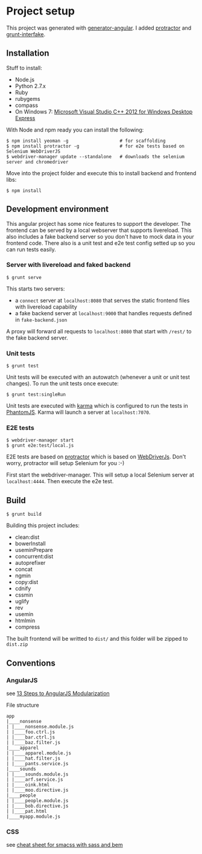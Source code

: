 # Project setup

This project was generated with [generator-angular](https://github.com/yeoman/generator-angular). I added [protractor](https://github.com/angular/protractor) and [grunt-interfake](https://github.com/Horsed/grunt-interfake).

## Installation

Stuff to install:

* Node.js
* Python 2.7.x
* Ruby
* rubygems
* compass
* On Windows 7: [Microsoft Visual Studio C++ 2012 for Windows Desktop Express](http://go.microsoft.com/?linkid=9816758)

With Node and npm ready you can install the following:

    $ npm install yeoman -g                   # for scaffolding
    $ npm install protractor -g               # for e2e tests based on Selenium WebDriverJS
    $ webdriver-manager update --standalone   # downloads the selenium server and chromedriver

Move into the project folder and execute this to install backend and frontend libs:

    $ npm install

## Development environment

This angular project has some nice features to support the developer. The frontend can be served by a local webserver that supports livereload. This also includes a fake backend server so you don't have to mock data in your frontend code. There also is a unit test and e2e test config setted up so you can run tests easily.

### Server with livereload and faked backend

    $ grunt serve

This starts two servers:
  * a ```connect``` server at ```localhost:8080``` that serves the static frontend files with livereload capability
  * a fake backend server at ```localhost:9000``` that handles requests defined in ```fake-backend.json```

A proxy will forward all requests to ```localhost:8080``` that start with ```/rest/``` to the fake backend server.

### Unit tests

    $ grunt test

Unit tests will be executed with an autowatch (whenever a unit or unit test changes). To run the unit tests once execute:

    $ grunt test:singleRun

Unit tests are executed with [karma](https://github.com/karma-runner/karma) which is configured to run the tests in [PhantomJS](http://phantomjs.org/). Karma will launch a server at ```localhost:7070```.

### E2E tests

    $ webdriver-manager start
    $ grunt e2e:test/local.js

E2E tests are based on [protractor](https://github.com/angular/protractor) which is based on [WebDriverJs](https://code.google.com/p/selenium/wiki/WebDriverJs). Don't worry, protractor will setup Selenium for you :-)

First start the webdriver-manager. This will setup a local Selenium server at ```localhost:4444```. Then execute the e2e test.

## Build

    $ grunt build

Building this project includes:

* clean:dist
* bowerInstall
* useminPrepare
* concurrent:dist
* autoprefixer
* concat
* ngmin
* copy:dist
* cdnify
* cssmin
* uglify
* rev
* usemin
* htmlmin
* compress

The built frontend will be writted to ```dist/``` and this folder will be zipped to ```dist.zip```

## Conventions

### AngularJS

see [13 Steps to AngularJS Modularization](http://blog.safaribooksonline.com/2014/03/27/13-step-guide-angularjs-modularization/)

File structure

    app
    |____nonsense
    | |____nonsense.module.js
    | |____foo.ctrl.js
    | |____bar.ctrl.js
    | |____baz.filter.js
    |____apparel
    | |____apparel.module.js
    | |____hat.filter.js
    | |____pants.service.js
    |____sounds
    | |____sounds.module.js
    | |____arf.service.js
    | |____oink.html
    | |____moo.directive.js
    |____people
    | |____people.module.js
    | |____bob.directive.js
    | |____pat.html
    |____myapp.module.js

### CSS

see [cheat sheet for smacss with sass and bem](http://horsed.github.io/smacss-with-sass-and-bem-cheat-sheet/)
